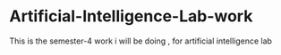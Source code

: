 # Artificial-Intelligence-Lab-work
This is the semester-4 work i will be doing ,  for artificial intelligence lab 
